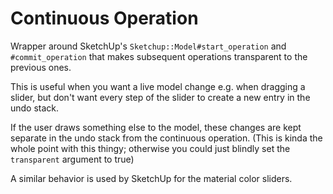 # Continuous Operation

Wrapper around SketchUp's `Sketchup::Model#start_operation` and
`#commit_operation` that makes subsequent operations transparent to the previous
ones.

This is useful when you want a live model change e.g. when dragging a slider,
but don't want every step of the slider to create a new entry in the undo stack.

If the user draws something else to the model, these changes are kept separate
in the undo stack from the continuous operation.
(This is kinda the whole point with this thingy; otherwise you could just
blindly set the `transparent` argument to true)

A similar behavior is used by SketchUp for the material color sliders.
